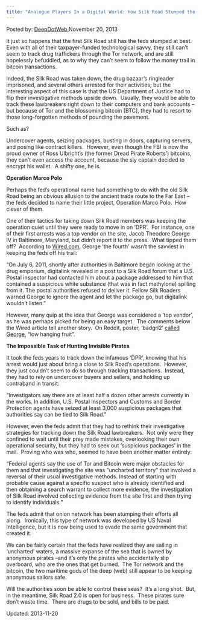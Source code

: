 ```yaml
---
title: "Analogue Players In a Digital World: How Silk Road Stumped the Justice Department"
---
```


<span>Posted by: <a href="https://www.deepdotweb.com/author/admin/" title="">DeepDotWeb </a></span>
<span>November 20, 2013</span>


<p>It just so happens that the first Silk Road still has the feds stumped at best.  Even with all of their taxpayer-funded technological savvy, they still can’t seem to track drug traffickers through the Tor network, and are still hopelessly befuddled, as to why they can’t seem to follow the money trail in bitcoin transactions.</p>
<p>Indeed, the Silk Road was taken down, the drug bazaar’s ringleader imprisoned, and several others arrested for their activities; but the interesting aspect of this case is that the US Department of Justice had to flip their investigative methods upside down.  Usually, they would be able to track these lawbreakers right down to their computers and bank accounts –but because of Tor and the blossoming bitcoin [BTC], they had to resort to those long-forgotten methods of pounding the pavement.</p>
<p>Such as?</p>
<p>Undercover agents, seizing packages, busting in doors, capturing servers, and posing like contract killers.  However, even though the FBI is now the proud owner of Ross Ulbricht’s (the former Dread Pirate Roberts’) bitcoins, they can’t even access the account, because the sly captain decided to encrypt his wallet.  A shifty one, he is.</p>
<p><b>Operation Marco Polo</b></p>
<p>Perhaps the fed’s operational name had something to do with the old Silk Road being an obvious allusion to the ancient trade route to the Far East –the feds decided to name their little project, Operation Marco Polo.  How clever of them.</p>
<p>One of their tactics for taking down Silk Road members was keeping the operation quiet until they were ready to move in on ‘DPR’.  For instance, one of their first arrests was a top vendor on the site, Jacob Theodore George IV in Baltimore, Maryland, but didn’t report it to the press.  What tipped them off?  According to <a href="http://www.wired.com/threatlevel/2013/11/silk-road/">Wired.com</a>, George ‘the fourth’ wasn’t the savviest in keeping the feds off his trail:</p>
<p>“On July 6, 2011, shortly after authorities in Baltimore began looking at the drug emporium, digitalink revealed in a post to a Silk Road forum that a U.S. Postal inspector had contacted him about a package addressed to him that contained a suspicious white substance (that was in fact methylone) spilling from it. The postal authorities refused to deliver it. Fellow Silk Roaders warned George to ignore the agent and let the package go, but digitalink wouldn’t listen.”</p>
<p>However, many quip at the idea that George was considered a ‘top vendor’, as he was perhaps picked for being an easy target.  The comments below the Wired article tell another story.  On Reddit, poster, ‘badgrl2’ <a href="http://www.reddit.com/r/SilkRoad/comments/1qwc8o/how_the_feds_took_down_the_silk_road_drug/">called George</a>, “low hanging fruit”.</p>
<p><b>The Impossible Task of Hunting Invisible Pirates</b></p>
<p>It took the feds years to track down the infamous ‘DPR’, knowing that his arrest would just about bring a close to Silk Road’s operations.  However, they just couldn’t seem to do so through tracking transactions.  Instead, they had to rely on undercover buyers and sellers, and holding up contraband in transit:</p>
<p>“Investigators say there are at least half a dozen other arrests currently in the works. In addition, U.S. Postal Inspectors and Customs and Border Protection agents have seized at least 3,000 suspicious packages that authorities say can be tied to Silk Road.”</p>
<p>However, even the feds admit that they had to rethink their investigative strategies for tracking down the Silk Road lawbreakers.  Not only were they confined to wait until their prey made mistakes, overlooking their own operational security, but they had to seek out ‘suspicious packages’ in the mail.  Proving who was who, seemed to have been another matter entirely:</p>
<p>“Federal agents say the use of Tor and Bitcoin were major obstacles for them and that investigating the site was “uncharted territory” that involved a reversal of their usual investigative methods. Instead of starting with probable cause against a specific suspect who is already identified and then obtaining a search warrant to collect more evidence, the investigation of Silk Road involved collecting evidence from the site first and then trying to identify individuals.”</p>
<p>The feds admit that onion network has been stumping their efforts all along.  Ironically, this type of network was developed by US Naval Intelligence, but it is now being used to evade the same government that created it.</p>
<p>We can be fairly certain that the feds have realized they are sailing in ‘uncharted’ waters, a massive expanse of the sea that is owned by anonymous pirates –and it’s only the pirates who accidentally slip overboard, who are the ones that get burned.  The Tor network and the bitcoin, the two maritime gods of the deep (web) still appear to be keeping anonymous sailors safe.</p>
<p>Will the authorities soon be able to control these seas?  It’s a long shot.  But, in the meantime, Silk Road 2.0 is open for business.  These pirates sure don’t waste time.  There are drugs to be sold, and bills to be paid.</p>
</div>

Updated: 2013-11-20